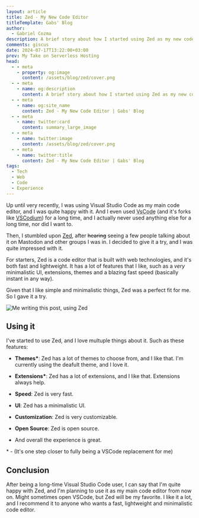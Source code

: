 ```yaml
---
layout: article
title: Zed - My New Code Editor
titleTemplate: Gabs' Blog
author:
  - Gabriel Cozma
description: A brief story about how I started using Zed as my new code editor and why I like it so much.
comments: giscus
date: 2024-07-17T13:22:00+03:00
prev: My Take on Serverless Hosting
head:
  - - meta
    - property: og:image
      content: /assets/blog/zed/cover.png
  - - meta
    - name: og:description
      content: A brief story about how I started using Zed as my new code editor
  - - meta
    - name: og:site_name
      content: Zed - My New Code Editor | Gabs' Blog
  - - meta
    - name: twitter:card
      content: summary_large_image
  - - meta
    - name: twitter:image
      content: /assets/blog/zed/cover.png
  - - meta
    - name: twitter:title
      content: Zed - My New Code Editor | Gabs' Blog
tags:
  - Tech
  - Web
  - Code
  - Experience
---
```


Up until very recently, I was using Visual Studio Code as my main code editor, and I was quite happy with it. And I even used <abbr title="Visual Studio Code">VsCode</abbr> (and it's forks like [VSCodium](https://vscodium.com)) for a long time, and I actually never used anything else for a long time, nor did I want to.

Then, I stumbled upon [Zed](https://zed.dev), after ~~hearing~~ seeing a few people talking about it on Mastodon and other groups I was in. I decided to give it a try, and I was quite impressed with it.

For starters, Zed is a code editor that is built with web technologies, and it's both fast and lightweight. It has a lot of features that I like, such as a _very_ minimalistic UI, extensions, themes and a blazing fast speed (basically instant in any way).

Given that I like simple and minimalistic things, Zed was a perfect fit for me. So I gave it a try.

![Me writing this post, using Zed](/assets/blog/zed/writing-screenshot.png)

## Using it

I've started to use Zed, and I love multuple things about it. Such as these features:

- **Themes\***: Zed has a lot of themes to choose from, and I like that. I'm currently using the deafult theme, and I love it.

- **Extensions\***: Zed has a lot of extensions, and I like that. Extensions always help.

- **Speed**: Zed is very fast.

- **UI**: Zed has a minimalistic UI.

- **Customization**: Zed is very customizable.

- **Open Source**: Zed is open source.

- And overall the experience is great.

\* - (It's one step closer to fully being a VSCode replacement for me)

## Conclusion

After being a long-time Visual Studio Code user, I can say that I'm quite happy with Zed, and I'm planning to use it as my main code editor from now on. Might sometimes open VSCode, but Zed will be my favorite. I like it a lot, and I recommend it to anyone who wants a fast, lightweight and minimalistic code editor.
